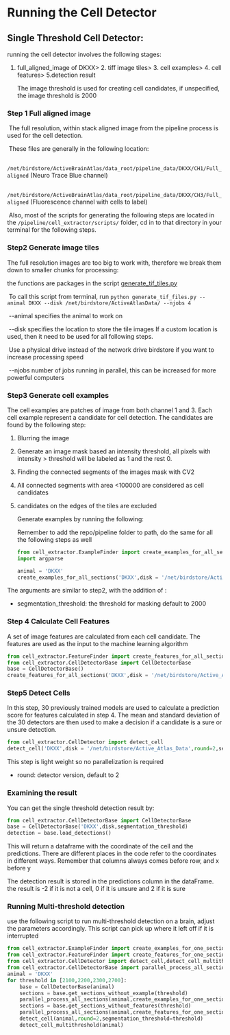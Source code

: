 # Running the Cell Detector

## Single Threshold Cell Detector:

running the cell detector involves the following stages:

1. full_aligned_image of DKXX> 2. tiff image tiles> 3. cell examples> 4. cell features> 5.detection result

   The image threshold is used for creating cell candidates, if unspecified, the image threshold is 2000

### Step 1 Full aligned image

​    The full resolution, within stack aligned image from the pipeline process is used for the cell detection.

​    These files are generally in the following location:

​    `    /net/birdstore/ActiveBrainAtlas/data_root/pipeline_data/DKXX/CH1/Full_aligned` (Neuro Trace Blue channel)

​    `/net/birdstore/ActiveBrainAtlas/data_root/pipeline_data/DKXX/CH3/Full_aligned` (Fluorescence channel with cells to label)

​    Also, most of the scripts for generating the following steps are located in the `/pipeline/cell_extractor/scripts/` folder, cd in to that directory in your terminal for the following steps.

### Step2 Generate image tiles

The full resolution images are too big to work with, therefore we break them down to smaller chunks for processing:

the functions are packages in the script [generate_tif_tiles.py](https://github.com/ActiveBrainAtlas2/preprocessing-pipeline/blob/master/pipeline/cell_extractor/scripts/generate_tif_tiles.py)

​       To call this script from terminal, run `python generate_tif_files.py --animal DKXX --disk /net/birdstore/ActiveAtlasData/ --njobs 4`

​        --animal specifies the animal to work on

​        --disk specifies the location to store the tile images If a custom location is used, then it need to be used for all following steps.

​        Use a physical drive instead of the network drive birdstore if you want to increase processing speed 

​        --njobs number of jobs running in parallel, this can be increased for more powerful computers

### Step3 Generate cell examples

The cell examples are patches of image from both channel 1 and 3.  Each cell example represent a candidate for cell detection.  The candidates are found by the following step:

1. Blurring the image

2. Generate an image mask based an intensity threshold, all pixels with intensity > threshold will be labeled as 1 and the rest 0.

3. Finding the connected segments of the images mask with CV2

4. All connected segments with area <100000 are considered as cell candidates

5. candidates on the edges of the tiles are excluded

   Generate examples by running the following:

   Remember to add the repo/pipeline folder to path, do the same for all the following steps as well

   ``````python
   from cell_extractor.ExampleFinder import create_examples_for_all_sections 
   import argparse
   
   animal = 'DKXX'
   create_examples_for_all_sections('DKXX',disk = '/net/birdstore/Active_Atlas_Data/', segmentation_threshold=threshold, njobs=7)
   

The arguments are similar to step2, with the addition of :

- segmentation_threshold: the threshold for masking default to 2000

### Step 4 Calculate Cell Features

A set of image features are calculated from each cell candidate.  The features are used as the input to the machine learning algorithm

`````` python
from cell_extractor.FeatureFinder import create_features_for_all_sections 
from cell_extractor.CellDetectorBase import CellDetectorBase
base = CellDetectorBase()
create_features_for_all_sections('DKXX',disk = '/net/birdstore/Active_Atlas_Data/', segmentation_threshold=threshold, njobs=7)

``````

### Step5 Detect Cells

In this step, 30 previously trained models are used to calculate a prediction score for features calculated in step 4.  The mean and standard deviation of the 30 detectors are then used to make a decision if a candidate is a sure or unsure detection.

``````python
from cell_extractor.CellDetector import detect_cell
detect_cell('DKXX',disk = '/net/birdstore/Active_Atlas_Data',round=2,segmentation_threshold=2000)
``````

This step is light weight so no parallelization is required

- round: detector version, default to 2

### Examining the result

You can get the single threshold detection result by:

``````python
from cell_extractor.CellDetectorBase import CellDetectorBase
base = CellDetectorBase('DKXX',disk,segmentation_threshold)
detection = base.load_detections()
``````

This will return a dataframe with the coordinate of the cell and the predictions.  There are different places in the code refer to the coordinates in different ways.  Remember that columns always comes before row, and x before y

The detection result is stored in the predictions column in the dataFrame.  the result is -2 if it is not a cell, 0 if it is unsure and 2 if it is sure

### Running Multi-threshold detection

use the following script to run multi-threshold detection on a brain, adjust the parameters accordingly.  This script can pick up where it left off if it is interrupted

``````python
from cell_extractor.ExampleFinder import create_examples_for_one_section 
from cell_extractor.FeatureFinder import create_features_for_one_section
from cell_extractor.CellDetector import detect_cell,detect_cell_multithreshold
from cell_extractor.CellDetectorBase import parallel_process_all_sections,CellDetectorBase
animal = 'DKXX'
for threshold in [2100,2200,2300,2700]:
    base = CellDetectorBase(animal)
    sections = base.get_sections_without_example(threshold)
    parallel_process_all_sections(animal,create_examples_for_one_section,disk = '/net/birdstore/Active_Atlas_Data', segmentation_threshold=threshold, sections=sections,njobs=3)
    sections = base.get_sections_without_features(threshold)
    parallel_process_all_sections(animal,create_features_for_one_section,disk = '/net/birdstore/Active_Atlas_Data', segmentation_threshold=threshold,sections=sections,njobs=3)
    detect_cell(animal,round=2,segmentation_threshold=threshold)
    detect_cell_multithreshold(animal)
``````

